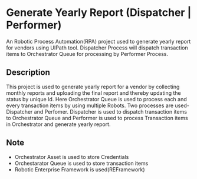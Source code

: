 # Generate Yearly Report (Dispatcher | Performer)
An Robotic Process Automation(RPA) project used to generate yearly report for vendors using UIPath tool. Dispatcher Process will dispatch transaction items to Orchestrator Queue for processing by Performer Process.

## Description
This project is used to generate yearly report for a vendor by collecting monthly reports and uploading the final report and thereby updating the status by unique Id. Here Orchestrator Queue is used to process each and every transaction items by using multiple Robots. Two processes are used- Dispatcher and Perfomer. Dispatcher is used to dispatch transaction items to Orchestrator Queue and Performer is used to process Transaction items in Orchestrator and generate yearly report.

## Note
- Orchestrator Asset is used to store Credentials
- Orchestarator Queue is used to store transaction items
- Robotic Enterprise Framework is used(REFramework)
